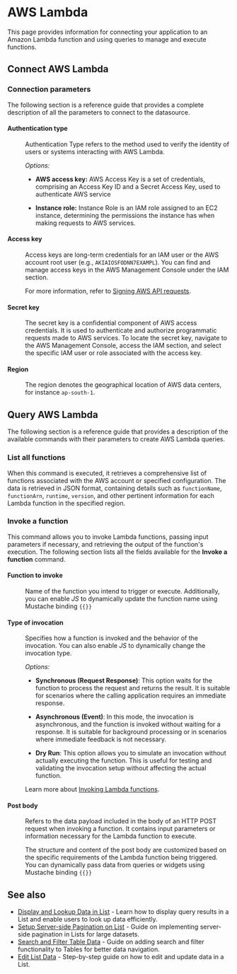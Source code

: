 #  AWS Lambda 

This page provides information for connecting your application to an Amazon Lambda function and using queries to manage and execute functions.

## Connect AWS Lambda

<ZoomImage
  src="/img/AWS-CONNECT.png" 
  alt="AWS Lambda datasource"
  caption="AWS Lambda datasource"
/>

### Connection parameters

The following section is a reference guide that provides a complete description of all the parameters to connect to the datasource.


#### Authentication type

<dd>

Authentication Type refers to the method used to verify the identity of users or systems interacting with AWS Lambda. 

*Options:*

* **AWS access key:** AWS Access Key is a set of credentials, comprising an Access Key ID and a Secret Access Key, used to authenticate AWS service 

* **Instance role:**  Instance Role is an IAM role assigned to an EC2 instance, determining the permissions the instance has when making requests to AWS services.


</dd>

#### Access key

<dd>

Access keys are long-term credentials for an IAM user or the AWS account root user (e.g., `AKIAIOSFODNN7EXAMPL`). You can find and manage access keys in the AWS Management Console under the IAM section. 

For more information, refer to [Signing AWS API requests](https://docs.aws.amazon.com/IAM/latest/UserGuide/reference_aws-signing.html).

</dd>

#### Secret key

<dd>

The secret key is a confidential component of AWS access credentials. It is used to authenticate and authorize programmatic requests made to AWS services. To locate the secret key, navigate to the AWS Management Console, access the IAM section, and select the specific IAM user or role associated with the access key. 


</dd>

#### Region

<dd>

The region denotes the geographical location of AWS data centers, for instance `ap-south-1`.

</dd>


## Query AWS Lambda 

The following section is a reference guide that provides a description of the available commands with their parameters to create AWS Lambda queries.

### List all functions

When this command is executed, it retrieves a comprehensive list of functions associated with the AWS account or specified configuration. The data is retrieved in JSON format, containing details such as `functionName`, `functionArn`, `runtime`, `version`, and other pertinent information for each Lambda function in the specified region.


### Invoke a function

This command allows you to invoke Lambda functions, passing input parameters if necessary, and retrieving the output of the function's execution. The following section lists all the fields available for the **Invoke a function** command.

<ZoomImage
  src="/img/Invokefunction.png" 
  alt="Invoke a function"
  caption="Invoke a function"
/>

#### Function to invoke

<dd>

Name of the function you intend to trigger or execute. Additionally, you can enable *JS* to dynamically update the function name using Mustache binding `{{}}`

</dd>

#### Type of invocation

<dd>

Specifies how a function is invoked and the behavior of the invocation. You can also enable *JS* to dynamically change the invocation type.

*Options:*

* **Synchronous (Request Response)**: This option waits for the function to process the request and returns the result. It is suitable for scenarios where the calling application requires an immediate response.

* **Asynchronous (Event)**: In this mode, the invocation is asynchronous, and the function is invoked without waiting for a response. It is suitable for background processing or in scenarios where immediate feedback is not necessary.

* **Dry Run**: This option allows you to simulate an invocation without actually executing the function. This is useful for testing and validating the invocation setup without affecting the actual function.

Learn more about [Invoking Lambda functions](https://docs.aws.amazon.com/lambda/latest/dg/lambda-invocation.html).

</dd>

#### Post body


<dd>

Refers to the data payload included in the body of an HTTP POST request when invoking a function. It contains input parameters or information necessary for the Lambda function to execute. 

The structure and content of the post body are customized based on the specific requirements of the Lambda function being triggered. You can dynamically pass data from queries or widgets using Mustache binding `{{}}`

</dd>

## See also

- [Display and Lookup Data in List](https://docs.appsmith.com//build-apps/how-to-guides/display-search-and-filter-list-data) - Learn how to display query results in a List and enable users to look up data efficiently.
- [Setup Server-side Pagination on List](https://docs.appsmith.com//build-apps/how-to-guides/Setup-Server-side-Pagination-on-List) - Guide on implementing server-side pagination in Lists for large datasets.
- [Search and Filter Table Data](https://docs.appsmith.com//build-apps/how-to-guides/search-and-filter-table-data) - Guide on adding search and filter functionality to Tables for better data navigation.
- [Edit List Data](https://docs.appsmith.com//build-apps/how-to-guides/update-list-data) - Step-by-step guide on how to edit and update data in a List.
